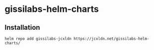 # gissilabs-helm-charts

## Installation

```console
helm repo add gissilabs-jcxldn https://jcxldn.net/gissilabs-helm-charts/